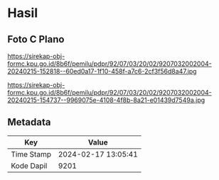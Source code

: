 # Hasil

## Foto C Plano

https://sirekap-obj-formc.kpu.go.id/8b6f/pemilu/pdpr/92/07/03/20/02/9207032002004-20240215-152818--60ed0a17-1f10-458f-a7c6-2cf3f56d8a47.jpg

https://sirekap-obj-formc.kpu.go.id/8b6f/pemilu/pdpr/92/07/03/20/02/9207032002004-20240215-154737--9969075e-4108-4f8b-8a21-e01439d7549a.jpg


## Metadata

| Key        | Value               |
| ---------- | ------------------- |
| Time Stamp | 2024-02-17 13:05:41 |
| Kode Dapil | 9201                |



